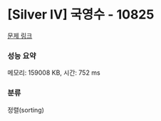 # [Silver IV] 국영수 - 10825 

[문제 링크](https://www.acmicpc.net/problem/10825) 

### 성능 요약

메모리: 159008 KB, 시간: 752 ms

### 분류

정렬(sorting)

